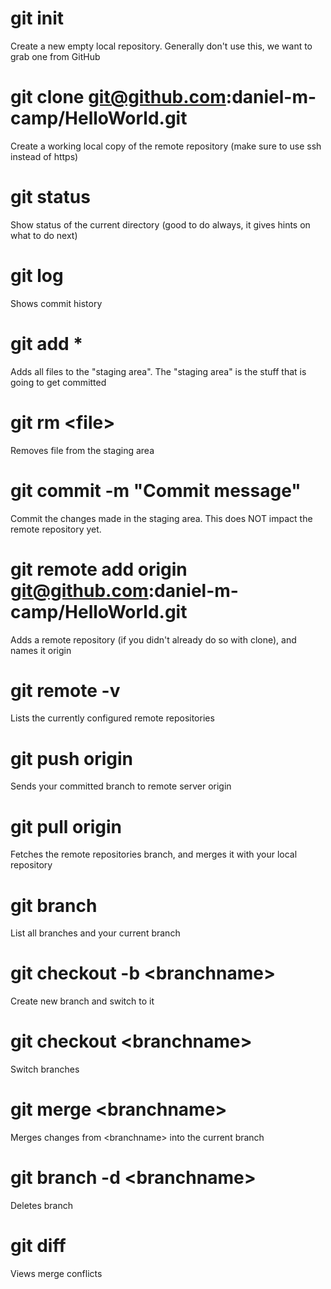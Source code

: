 # git init
Create a new empty local repository.  Generally don't use this, we want to grab one from GitHub

# git clone git@github.com:daniel-m-camp/HelloWorld.git
Create a working local copy of the remote repository (make sure to use ssh instead of https)

# git status
Show status of the current directory (good to do always, it gives hints on what to do next)

# git log
Shows commit history

# git add *
Adds all files to the "staging area".  The "staging area" is the stuff that is going to get committed

# git rm \<file\>
Removes file from the staging area

# git commit -m "Commit message"
Commit the changes made in the staging area.  This does NOT impact the remote repository yet.

# git remote add origin git@github.com:daniel-m-camp/HelloWorld.git
Adds a remote repository (if you didn't already do so with clone), and names it origin

# git remote -v
Lists the currently configured remote repositories

# git push origin <branchname>
Sends your committed branch to remote server origin

# git pull origin
Fetches the remote repositories branch, and merges it with your local repository

# git branch
List all branches and your current branch

# git checkout -b \<branchname\>
Create new branch and switch to it

# git checkout \<branchname\>
Switch branches
  
# git merge \<branchname\>
Merges changes from \<branchname\> into the current branch

# git branch -d \<branchname\>
Deletes branch

# git diff
Views merge conflicts
